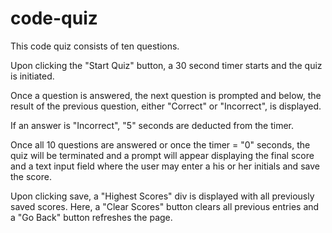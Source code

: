 # code-quiz

This code quiz consists of ten questions.

Upon clicking the "Start Quiz" button, a 30 second timer starts and the quiz is initiated. 

Once a question is answered, the next question is prompted and below, the result of the previous question, either "Correct" or "Incorrect", is displayed.

If an answer is "Incorrect", "5" seconds are deducted from the timer.

Once all 10 questions are answered or once the timer = "0" seconds, the quiz will be terminated and a prompt will appear displaying the final score and a text input field where the user may enter a his or her initials and save the score. 

Upon clicking save, a "Highest Scores" div is displayed with all previously saved scores. Here, a "Clear Scores" button clears all previous entries and a "Go Back" button refreshes the page. 




